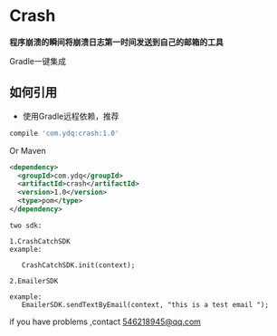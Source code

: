 # Crash
****程序崩溃的瞬间将崩溃日志第一时间发送到自己的邮箱的工具****

Gradle一键集成

## 如何引用
* 使用Gradle远程依赖，推荐
```groovy
compile 'com.ydq:crash:1.0'
```

Or Maven
```xml
<dependency>
  <groupId>com.ydq</groupId>
  <artifactId>crash</artifactId>
  <version>1.0</version>
  <type>pom</type>
</dependency>
```

```text
two sdk:

1.CrashCatchSDK
example:

   CrashCatchSDK.init(context);
   
2.EmailerSDK

example:
   EmailerSDK.sendTextByEmail(context, "this is a test email ");
```
   

if you have problems ,contact 546218945@qq.com
